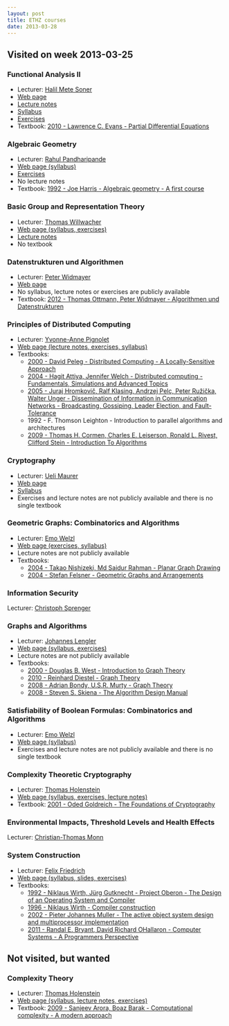 ```yaml
---
layout: post
title: ETHZ courses
date: 2013-03-28
---
```

## Visited on week 2013-03-25

### Functional Analysis II

* Lecturer: [Halil Mete Soner](http://www.math.ethz.ch/~hmsoner/background.html)
* [Web page](http://www.math.ethz.ch/education/bachelor/lectures/fs2013/math/fa2)
* [Lecture notes](http://www.math.ethz.ch/education/bachelor/lectures/fs2013/math/fa2/FA-I-II-26-8-08.pdf)
* [Syllabus](http://www.math.ethz.ch/education/bachelor/lectures/fs2013/math/fa2/syllabus.pdf)
* [Exercises](http://www.math.ethz.ch/education/bachelor/lectures/fs2013/math/fa2/uebungen)
* Textbook: [2010 - Lawrence C. Evans - Partial Differential Equations](http://www.ams.org/bookstore-getitem/item=GSM-19-R)

### Algebraic Geometry

* Lecturer: [Rahul Pandharipande](http://www.math.ethz.ch/~rahul/cv.pdf)
* [Web page (syllabus)](http://www.math.ethz.ch/education/bachelor/lectures/fs2013/math/alg_geom)
* [Exercises](http://www.math.ethz.ch/education/bachelor/lectures/fs2013/math/alg_geom/uebungen)
* No lecture notes
* Textbook: [1992 - Joe Harris - Algebraic geometry - A first course](http://www.springer.com/mathematics/algebra/book/978-0-387-97716-4)

### Basic Group and Representation Theory

* Lecturer: [Thomas Willwacher](http://www.math.harvard.edu/~wilthoma/)
* [Web page (syllabus, exercises)](http://www.math.ethz.ch/education/bachelor/lectures/fs2013/math/401-3202-13)
* [Lecture notes](http://www.math.ethz.ch/%7Ewilthoma/rep.pdf)
* No textbook

### Datenstrukturen und Algorithmen

* Lecturer: [Peter Widmayer](http://www.inf.ethz.ch/~widmayer/)
* [Web page](http://www.cadmo.ethz.ch/education/lectures/FS13/DA)
* No syllabus, lecture notes or exercises are publicly available
* Textbook: [2012 - Thomas Ottmann, Peter Widmayer - Algorithmen und Datenstrukturen](http://dx.doi.org/10.1007/978-3-8274-2804-2)

### Principles of Distributed Computing

* Lecturer: [Yvonne-Anne Pignolet](http://pignolet.webnode.com/)
* [Web page (lecture notes, exercises, syllabus)](http://www.disco.ethz.ch/lectures/podc/)
* Textbooks:
  * [2000 - David Peleg - Distributed Computing - A Locally-Sensitive Approach](http://epubs.siam.org/doi/book/10.1137/1.9780898719772)
  * [2004 - Hagit Attiya, Jennifer Welch - Distributed computing - Fundamentals, Simulations and Advanced Topics](http://onlinelibrary.wiley.com/book/10.1002/0471478210)
  * [2005 - Juraj Hromkovič, Ralf Klasing, Andrzej Pelc, Peter Ružička, Walter Unger - Dissemination of Information in Communication Networks - Broadcasting, Gossiping, Leader Election, and Fault-Tolerance](http://www.springer.com/computer/communication+networks/book/978-3-540-00846-0)
  * 1992 - F. Thomson Leighton - Introduction to parallel algorithms and architectures
  * [2009 - Thomas H. Cormen, Charles E. Leiserson, Ronald L. Rivest, Clifford Stein - Introduction To Algorithms](http://mitpress.mit.edu/books/introduction-algorithms)


### Cryptography

* Lecturer: [Ueli Maurer](http://www.crypto.ethz.ch/~maurer/)
* [Web page](http://www.crypto.ethz.ch/teaching/lectures/Krypto13/)
* [Syllabus](http://www.crypto.ethz.ch/teaching/lectures/Krypto13/info.pdf)
* Exercises and lecture notes are not publicly available and there is no single textbook

### Geometric Graphs: Combinatorics and Algorithms

* Lecturer: [Emo Welzl](http://www.inf.ethz.ch/personal/emo/)
* [Web page (exercises, syllabus)](http://www.ti.inf.ethz.ch/ew/lehre/GG13/)
* Lecture notes are not publicly available
* Textbooks:
  * [2004 - Takao Nishizeki, Md Saidur Rahman - Planar Graph Drawing](http://www.worldscientific.com/worldscibooks/10.1142/5648)
  * [2004 - Stefan Felsner - Geometric Graphs and Arrangements](http://www.springer.com/mathematics/geometry/book/978-3-528-06972-8)

### Information Security

Lecturer: [Christoph Sprenger](http://people.inf.ethz.ch/csprenge/Home.html)

### Graphs and Algorithms

* Lecturer: [Johannes Lengler](http://www.cadmo.ethz.ch/as/people/members/lenglerj)
* [Web page (syllabus, exercises)](http://www.cadmo.ethz.ch/education/lectures/FS13/graph_algo)
* Lecture notes are not publicly available
* Textbooks:
  * [2000 - Douglas B. West - Introduction to Graph Theory](http://www.pearson.ch/HigherEducation/MathematicsStatistics/AdvancedMathematics/1471/9780130144003/Introduction-to-Graph-Theory.aspx)
  * [2010 - Reinhard Diestel - Graph Theory](http://link.springer.com/book/10.1007/b100033/page/1)
  * [2008 - Adrian Bondy, U.S.R. Murty - Graph Theory](http://www.springer.com/new+%26+forthcoming+titles+%28default%29/book/978-1-84628-969-9)
  * [2008 - Steven S. Skiena - The Algorithm Design Manual](http://www.springer.com/computer/theoretical+computer+science/book/978-1-84800-069-8)

### Satisfiability of Boolean Formulas: Combinatorics and Algorithms

* Lecturer: [Emo Welzl](http://www.inf.ethz.ch/personal/emo/)
* [Web page (syllabus)](http://www.ti.inf.ethz.ch/ew/lehre/SAT13/)
* Exercises and lecture notes are not publicly available and there is no single textbook

### Complexity Theoretic Cryptography

* Lecturer: [Thomas Holenstein](http://www.complexity.ethz.ch/people/holthoma)
* [Web page (syllabus, exercises, lecture notes)](http://www.complexity.ethz.ch/education/Lectures/CtcFS13)
* Textbook: [2001 - Oded Goldreich - The Foundations of Cryptography](http://www.wisdom.weizmann.ac.il/~oded/foc-vol1.html)

### Environmental Impacts, Threshold Levels and Health Effects

Lecturer: [Christian-Thomas Monn](http://www.vvz.ethz.ch/Vorlesungsverzeichnis/dozentPre.do?dozide=10003163&semkez=2013S&lang=en&ansicht=1)

### System Construction

* Lecturer: [Felix Friedrich](http://www.nativesystems.inf.ethz.ch/Main/FelixFriedrich)
* [Web page (syllabus, slides, exercises)](http://www.nativesystems.inf.ethz.ch/WebHomeLecturesSystembau)
* Textbooks:
  * [1992 - Niklaus Wirth, Jürg Gutknecht - Project Oberon - The Design of an Operating System and Compiler](http://www.inf.ethz.ch/personal/wirth/books/ProjOberon/)
  * [1996 - Niklaus Wirth - Compiler construction](http://www.inf.ethz.ch/personal/wirth/books/CompilerConstruction/)
  * [2002 - Pieter Johannes Muller - The active object system design and multiprocessor implementation](http://e-collection.library.ethz.ch/view/eth:26082)
  * [2011 - Randal E. Bryant, David Richard OHallaron - Computer Systems - A Programmers Perspective](http://www.pearsonhighered.com/product?ISBN=0136108040)

## Not visited, but wanted

### Complexity Theory

* Lecturer: [Thomas Holenstein](http://www.complexity.ethz.ch/people/holthoma)
* [Web page (syllabus, lecture notes, exercises)](http://www.complexity.ethz.ch/education/Lectures/ComplexityFS13)
* Textbook: [2009 - Sanjeev Arora, Boaz Barak - Computational complexity - A modern approach](http://www.cs.princeton.edu/theory/complexity/)

